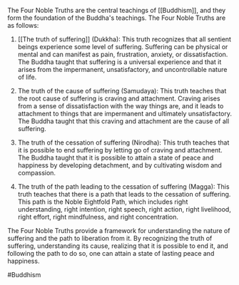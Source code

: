 The Four Noble Truths are the central teachings of [[Buddhism]], and they form the foundation of the Buddha's teachings. The Four Noble Truths are as follows:

1.  [[The truth of suffering]] (Dukkha): This truth recognizes that all sentient beings experience some level of suffering. Suffering can be physical or mental and can manifest as pain, frustration, anxiety, or dissatisfaction. The Buddha taught that suffering is a universal experience and that it arises from the impermanent, unsatisfactory, and uncontrollable nature of life.

2.  The truth of the cause of suffering (Samudaya): This truth teaches that the root cause of suffering is craving and attachment. Craving arises from a sense of dissatisfaction with the way things are, and it leads to attachment to things that are impermanent and ultimately unsatisfactory. The Buddha taught that this craving and attachment are the cause of all suffering.

3.  The truth of the cessation of suffering (Nirodha): This truth teaches that it is possible to end suffering by letting go of craving and attachment. The Buddha taught that it is possible to attain a state of peace and happiness by developing detachment, and by cultivating wisdom and compassion.

4.  The truth of the path leading to the cessation of suffering (Magga): This truth teaches that there is a path that leads to the cessation of suffering. This path is the Noble Eightfold Path, which includes right understanding, right intention, right speech, right action, right livelihood, right effort, right mindfulness, and right concentration.


The Four Noble Truths provide a framework for understanding the nature of suffering and the path to liberation from it. By recognizing the truth of suffering, understanding its cause, realizing that it is possible to end it, and following the path to do so, one can attain a state of lasting peace and happiness.

#Buddhism 